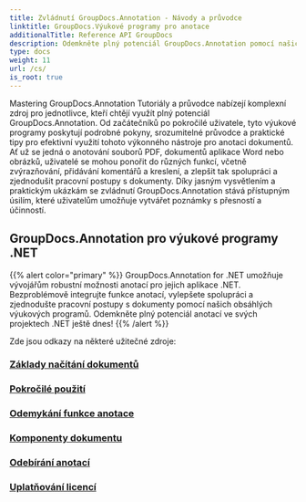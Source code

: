 ```yaml
---
title: Zvládnutí GroupDocs.Annotation - Návody a průvodce
linktitle: GroupDocs.Výukové programy pro anotace
additionalTitle: Reference API GroupDocs
description: Odemkněte plný potenciál GroupDocs.Annotation pomocí našich výukových programů. Vylepšete spolupráci a zefektivněte pracovní postupy pomocí komplexních průvodců a tipů.
type: docs
weight: 11
url: /cs/
is_root: true
---
```


Mastering GroupDocs.Annotation Tutoriály a průvodce nabízejí komplexní zdroj pro jednotlivce, kteří chtějí využít plný potenciál GroupDocs.Annotation. Od začátečníků po pokročilé uživatele, tyto výukové programy poskytují podrobné pokyny, srozumitelné průvodce a praktické tipy pro efektivní využití tohoto výkonného nástroje pro anotaci dokumentů. Ať už se jedná o anotování souborů PDF, dokumentů aplikace Word nebo obrázků, uživatelé se mohou ponořit do různých funkcí, včetně zvýrazňování, přidávání komentářů a kreslení, a zlepšit tak spolupráci a zjednodušit pracovní postupy s dokumenty. Díky jasným vysvětlením a praktickým ukázkám se zvládnutí GroupDocs.Annotation stává přístupným úsilím, které uživatelům umožňuje vytvářet poznámky s přesností a účinností.

## GroupDocs.Annotation pro výukové programy .NET
{{% alert color="primary" %}}
GroupDocs.Annotation for .NET umožňuje vývojářům robustní možnosti anotací pro jejich aplikace .NET. Bezproblémově integrujte funkce anotací, vylepšete spolupráci a zjednodušte pracovní postupy s dokumenty pomocí našich obsáhlých výukových programů. Odemkněte plný potenciál anotací ve svých projektech .NET ještě dnes!
{{% /alert %}}

Zde jsou odkazy na některé užitečné zdroje:
 
### [Základy načítání dokumentů](./net/document-loading-essentials/)
### [Pokročilé použití](./net/advanced-usage/)
### [Odemykání funkce anotace](./net/unlocking-annotation-power/)
### [Komponenty dokumentu](./net/document-components/)
### [Odebírání anotací](./net/removing-annotations/)
### [Uplatňování licencí](./net/applying-licenses/)


